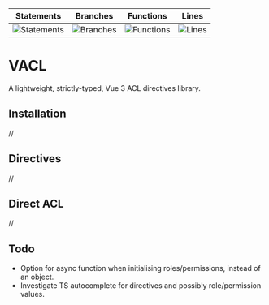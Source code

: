 | Statements | Branches | Functions | Lines |
| -----------|----------|-----------|-------|
| ![Statements](#statements#) | ![Branches](#branches#) | ![Functions](#functions#) | ![Lines](#lines#) |

# VACL

A lightweight, strictly-typed, Vue 3 ACL directives library.

## Installation
//

## Directives
//

## Direct ACL
//

## Todo
- Option for async function when initialising roles/permissions, instead of an object.
- Investigate TS autocomplete for directives and possibly role/permission values.
